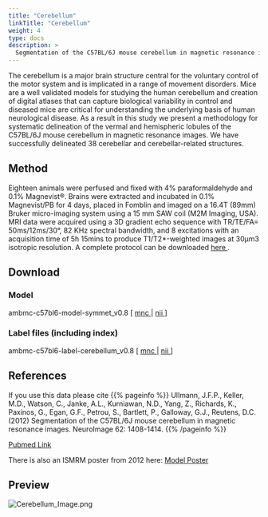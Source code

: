 ```yaml
---
title: "Cerebellum"
linkTitle: "Cerebellum"
weight: 4
type: docs
description: >
  Segmentation of the C57BL/6J mouse cerebellum in magnetic resonance images
---
```


The cerebellum is a major brain structure central for the voluntary control of the motor system and is implicated in a range of movement disorders. Mice are a well validated models for studying the human cerebellum and creation of digital atlases that can capture biological variability in control and diseased mice are critical for understanding the underlying basis of human neurological disease. As a result in this study we present a methodology for systematic delineation of the vermal and hemispheric lobules of the C57BL/6J mouse cerebellum in magnetic resonance images. We have successfully delineated 38 cerebellar and cerebellar-related structures.

## Method
Eighteen animals were perfused and fixed with 4% paraformaldehyde and 0.1% Magnevist®. Brains were extracted and incubated in 0.1% Magnevist/PB for 4 days, placed in Fomblin and imaged on a 16.4T (89mm) Bruker micro-imaging system using a 15 mm SAW coil (M2M Imaging, USA). MRI data were acquired using a 3D gradient echo sequence with TR/TE/FA= 50ms/12ms/30°, 82 KHz spectral bandwidth, and 8 excitations with an acquisition time of 5h 15mins to produce T1/T2*-weighted images at 30µm3 isotropic resolution. A complete protocol can be downloaded [here <i class="fas fa-external-link-alt"></i>](/uploads/AMBMC/AMBMC_mouse_brain_protocol.pdf).

## Download
### Model
ambmc-c57bl6-model-symmet_v0.8 [ [mnc <i class="fas fa-download"></i>](/uploads/AMBMC/ambmc-c57bl6-model-symmet_v0.8-mnc.tar.gz) | [nii <i class="fas fa-download"></i>](/uploads/AMBMC/ambmc-c57bl6-model-symmet_v0.8-nii.tar.gz) ]
### Label files (including index)
ambmc-c57bl6-label-cerebellum_v0.8 [ [mnc <i class="fas fa-download"></i>](/uploads/AMBMC/ambmc-c57bl6-label-cerebellum_v0.8-mnc.tar.gz) | [nii <i class="fas fa-download"></i>](/uploads/AMBMC/ambmc-c57bl6-label-cerebellum_v0.8-nii.tar.gz) ]

## References
If you use this data please cite
{{% pageinfo %}}
Ullmann, J.F.P., Keller, M.D., Watson, C., Janke, A.L., Kurniawan, N.D., Yang, Z., Richards, K., Paxinos, G., Egan, G.F., Petrou, S., Bartlett, P., Galloway, G.J., Reutens, D.C. (2012) Segmentation of the C57BL/6J mouse cerebellum in magnetic resonance images. NeuroImage 62: 1408-1414.
{{% /pageinfo %}}

[Pubmed Link <i class="fas fa-external-link-alt"></i>](http://www.ncbi.nlm.nih.gov/pubmed/22658976)

There is also an ISMRM poster from 2012 here: [Model Poster <i class="fas fa-external-link-alt"></i>](/uploads/AMBMC/ismrm2012_1286-ullmann.pdf)


## Preview
![Cerebellum_Image.png](../Cerebellum_Image.png)
